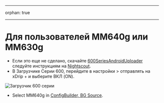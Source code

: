 - - -
orphan: true
- - -

# Для пользователей MM640g или MM630g

-   Если это еще не сделано, скачайте  [600SeriesAndroidUploader](https://pazaan.github.io/600SeriesAndroidUploader/) следуйте инструкциям на [Nightscout](https://nightscout.github.io/uploader/setup/?h=uploader#medtronic-600-series-with-uploader).
-   В Загрузчике Серии 600, перейдите в настройки > отправлять на xDrip + и выберите ВКЛ (ON).

![Загрузчик 600 серии](../images/600Uploader.png)

-   Select MM640g in [ConfigBuilder, BG Source](#Config-Builder-bg-source).

